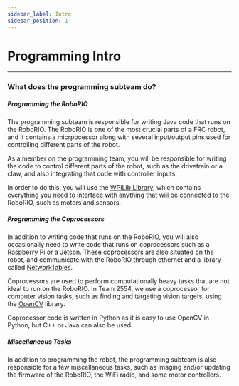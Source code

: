 ```yaml
---
sidebar_label: Intro
sidebar_position: 1
---
```


# Programming Intro

---

### What does the programming subteam do?

##### Programming the RoboRIO

The programming subteam is responsible for writing Java code that runs on the RoboRIO. The RoboRIO is one of the most crucial parts of a FRC robot, and it contains a micrpocessor along with several input/output pins used for controlling different parts of the robot.

As a member on the programming team, you will be responsible for writing the code to control different parts of the robot, such as the drivetrain or a claw, and also integrating that code with controller inputs.

In order to do this, you will use the [WPILib Library](https://docs.wpilib.org/en/stable/), which contains everything you need to interface with anything that will be connected to the RoboRIO, such as motors and sensors.

##### Programming the Coprocessors

In addition to writing code that runs on the RoboRIO, you will also occasionally need to write code that runs on coprocessors such as a Raspberry Pi or a Jetson. These coprocessors are also situated on the robot, and communicate with the RoboRIO through ethernet and a library called [NetworkTables](https://docs.wpilib.org/en/stable/docs/software/networktables/networktables-intro.html).

Coprocessors are used to perform computationally heavy tasks that are not ideal to run on the RoboRIO. In Team 2554, we use a coprocessor for computer vision tasks, such as finding and targeting vision targets, using the [OpenCV](https://opencv.org/) library.

Coprocessor code is written in Python as it is easy to use OpenCV in Python, but C++ or Java can also be used.

##### Miscellaneous Tasks

In addition to programming the robot, the programming subteam is also responsible for a few miscellaneous tasks, such as imaging and/or updating the firmware of the RoboRIO, the WiFi radio, and some motor controllers.
